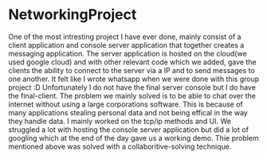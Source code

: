 # NetworkingProject
One of the most intresting project I have ever done, mainly consist of a client application and console server application that together creates a messaging application. The server application is hosted on the cloud(we used google cloud) and with other relevant code which we added, gave the clients the ability to connect to the server via a IP and to send messages to one another. It felt like I wrote whatsapp when we were done with this group project :D Unfortunately I do not have the final server console but I do have the final-client. The problem we mainly solved is to be able to chat over the internet without using a large corporations software. This is because of many applications stealing personal data and not being effical in the way they handle data. I mainly worked on the tcp/ip methods and UI. We struggled a lot with hosting the console server application but did a lot of googling which at the end of the day gave us a working demo. Thie problem mentioned above was solved with a collaboritive-solving technique. 
